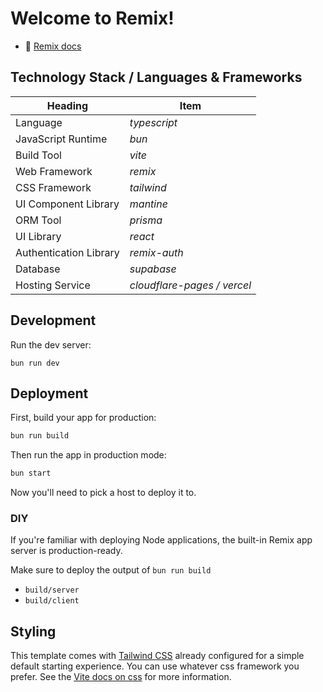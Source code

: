# Welcome to Remix!

- 📖 [Remix docs](https://remix.run/docs)


## Technology Stack / Languages & Frameworks
| Heading | Item |
| --- | --- |
| Language | *typescript* |
| JavaScript Runtime | *bun* |
| Build Tool | *vite* |
| Web Framework | *remix* |
| CSS Framework | *tailwind* |
| UI Component Library | *mantine* |
| ORM Tool | *prisma* |
| UI Library | *react* |
| Authentication Library | *remix-auth* |
| Database | *supabase* |
| Hosting Service | *cloudflare-pages / vercel* |

## Development

Run the dev server:

```shellscript
bun run dev
```

## Deployment

First, build your app for production:

```sh
bun run build
```

Then run the app in production mode:

```sh
bun start
```

Now you'll need to pick a host to deploy it to.

### DIY

If you're familiar with deploying Node applications, the built-in Remix app server is production-ready.

Make sure to deploy the output of `bun run build`

- `build/server`
- `build/client`

## Styling

This template comes with [Tailwind CSS](https://tailwindcss.com/) already configured for a simple default starting experience. You can use whatever css framework you prefer. See the [Vite docs on css](https://vitejs.dev/guide/features.html#css) for more information.

